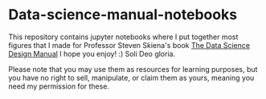 # Data-science-manual-notebooks
This repository contains jupyter notebooks where I put together most figures that 
I made for Professor Steven Skiena's book [The Data Science Design Manual](http://www.data-manual.com/)
I hope you enjoy! :)
Soli Deo gloria.

Please note that you may use them as resources for learning purposes, 
but you have no right to sell, manipulate, or claim them as yours, meaning you need my permission for these.
